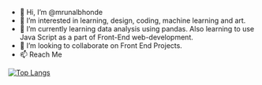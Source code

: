 - 👋 Hi, I’m @mrunalbhonde
- 👀 I’m interested in learning, design, coding, machine learning and art.
- 🌱 I’m currently learning data analysis using pandas. Also learning to use Java Script as a part of Front-End web-development.
- 💞️ I’m looking to collaborate on Front End Projects.
- 📫 Reach Me 

[![Top Langs](https://github-readme-stats.vercel.app/api/top-langs/?username=mrunalbhonde)](https://github.com/mrunalbhonde/github-readme-stats)

<!---
mrunalbhonde/mrunalbhonde is a ✨ special ✨ repository because its `README.md` (this file) appears on your GitHub profile.
You can click the Preview link to take a look at your changes.
--->
